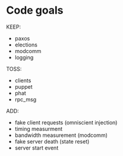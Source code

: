 # Code goals
KEEP:

- paxos
- elections
- modcomm
- logging

TOSS:

- clients
- puppet
- phat
- rpc_msg

ADD:

- fake client requests (omniscient injection)
- timing measurment
- bandwidth measurement (modcomm)
- fake server death (state reset)
- server start event
